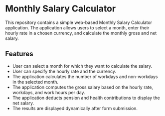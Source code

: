 # Monthly Salary Calculator

This repository contains a simple web-based Monthly Salary Calculator application. 
The application allows users to select a month, enter their hourly rate in a chosen currency, and calculate the monthly gross and net salary.

## Features

- User can select a month for which they want to calculate the salary.
- User can specify the hourly rate and the currency.
- The application calculates the number of workdays and non-workdays in the selected month.
- The application computes the gross salary based on the hourly rate, workdays, and work hours per day.
- The application deducts pension and health contributions to display the net salary.
- The results are displayed dynamically after form submission.
